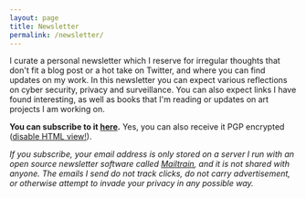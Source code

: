 ```yaml
---
layout: page
title: Newsletter
permalink: /newsletter/
---
```


I curate a personal newsletter which I reserve for irregular thoughts that don't fit a blog post or a hot take on Twitter, and where you can find updates on my work. In this newsletter you can expect various reflections on cyber security, privacy and surveillance. You can also expect links I have found interesting, as well as books that I'm reading or updates on art projects I am working on.

<b>You can subscribe to it [here](https://newsletter.nex.sx/subscription/B1UbVz2JQ).</b> Yes, you can also receive it PGP encrypted ([disable HTML view!](https://twitter.com/botherder/status/995966058371670016)).

<i>If you subscribe, your email address is only stored on a server I run with an open source newsletter software called [Mailtrain](https://github.com/Mailtrain-org/mailtrain), and it is not shared with anyone. The emails I send do not track clicks, do not carry advertisement, or otherwise attempt to invade your privacy in any possible way.</i>
